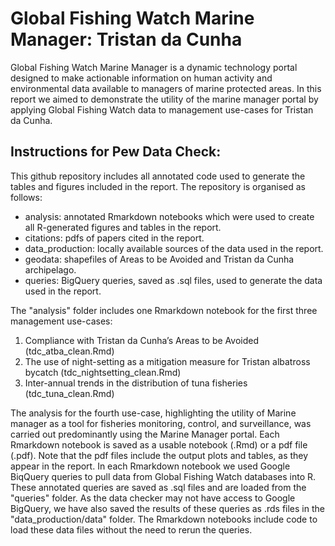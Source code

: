# Global Fishing Watch Marine Manager: Tristan da Cunha

Global Fishing Watch Marine Manager is a dynamic technology portal designed to make actionable information on human activity and environmental data available to managers of marine protected areas. In this report we aimed to demonstrate the utility of the marine manager portal by applying Global Fishing Watch data to management use-cases for Tristan da Cunha.

## Instructions for Pew Data Check:
This github repository includes all annotated code used to generate the tables and figures included in the report. The repository is organised as follows:

* analysis: annotated Rmarkdown notebooks which were used to create all R-generated figures and tables in the report.
* citations: pdfs of papers cited in the report.
* data_production: locally available sources of the data used in the report.
* geodata: shapefiles of Areas to be Avoided and Tristan da Cunha archipelago.
* queries: BigQuery queries, saved as .sql files, used to generate the data used in the report. 

The "analysis" folder includes one Rmarkdown notebook for the first three management use-cases:

1. Compliance with Tristan da Cunha’s Areas to be Avoided (tdc_atba_clean.Rmd)
2. The use of night-setting as a mitigation measure for Tristan albatross bycatch (tdc_nightsetting_clean.Rmd)
3. Inter-annual trends in the distribution of tuna fisheries (tdc_tuna_clean.Rmd)

The analysis for the fourth use-case, highlighting the utility of Marine manager as a tool for fisheries monitoring, control, and surveillance, was carried out predominantly using the Marine Manager portal. Each Rmarkdown notebook is saved as a usable notebook (.Rmd) or a pdf file (.pdf). Note that the pdf files include the output plots and tables, as they appear in the report. In each Rmarkdown notebook we used Google BiqQuery queries to pull data from Global Fishing Watch databases into R. These annotated queries are saved as .sql files and are loaded from the "queries" folder. As the data checker may not have access to Google BigQuery, we have also saved the results of these queries as .rds files in the "data_production/data" folder. The Rmarkdown notebooks include code to load these data files without the need to rerun the queries.
